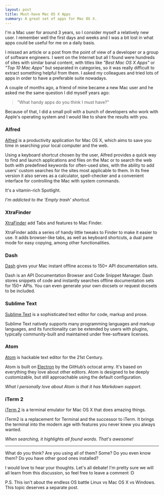 ```yaml
---
layout: post
title: Must-have Mac OS X Apps
summary: A great set of apps for Mac OS X.
---
```


I'm a Mac user for around 3 years, so I consider myself a relatively new user.
I remember well the first days and weeks and I was a bit lost in what apps could be useful for me on a daily basis.

I missed an article or a post from the point of view of a developer or a group of software engineers.
I went on the Internet but all I found were hundreds of sites with similar banal content, with titles like _"Best Mac OS X Apps"_ or _"Top 10 Mac Apps"_ but separated in categories, so it was really difficult to extract something helpful from them. I asked my colleagues and tried lots of apps in order to have a preferable suite nowadays.

A couple of months ago, a friend of mine became a new Mac user and he asked me the same question I did myself years ago:

> "What handy apps do you think I must have?"

Because of that, I did a small poll with a bunch of developers who work with Apple's operating system and I would like to share the results with you.

### Alfred

[Alfred](http://www.alfredapp.com/) is a productivity application for Mac OS X, which aims to save you time in searching your local computer and the web.

Using a keyboard shortcut chosen by the user, Alfred provides a quick way to find and launch applications and files on the Mac or to search the web both with predefined keywords for often-used sites, with the ability to add users' custom searches for the sites most applicable to them. In its free version it also serves as a calculator, spell-checker and a convenient interface for controlling the Mac with system commands.

It's a vitamin-rich Spotlight.

_I'm addicted to the 'Empty trash' shortcut._

### XtraFinder

[XtraFinder](https://www.trankynam.com/xtrafinder/) add Tabs and features to Mac Finder.

XtraFinder adds a series of handy little tweaks to Finder to make it easier to use. It adds browser-like tabs, as well as keyboard shortcuts, a dual pane mode for easy copying, among other functionalities.

### Dash

[Dash](https://kapeli.com/dash) gives your Mac instant offline access to 150+ API documentation sets.

Dash is an API Documentation Browser and Code Snippet Manager. Dash stores snippets of code and instantly searches offline documentation sets for 150+ APIs. You can even generate your own docsets or request docsets to be included.

### Sublime Text

[Sublime Text](http://www.sublimetext.com/) is a sophisticated text editor for code, markup and prose.

Sublime Text natively supports many programming languages and markup languages, and its functionality can be extended by users with plugins, typically community-built and maintained under free-software licenses.

### Atom

[Atom](https://atom.io/) is hackable text editor for the 21st Century.

Atom is built on [Electron](https://github.com/atom/electron) by the GitHub’s octocat army. It's based on everything they love about other editors. Atom is designed to be deeply customizable, but still approachable using the default configuration.

_What I personally love about Atom is that it has Markdown support._

### iTerm 2

[iTerm 2](https://www.iterm2.com/) is a terminal emulator for Mac OS X that does amazing things.

iTerm2 is a replacement for Terminal and the successor to iTerm. It brings the terminal into the modern age with features you never knew you always wanted.

_When searching, it highlights all found words. That's awesome!_

___

What do you think? Are you using all of them? Some? Do you even know them? Do you have other good ones installed?

I would love to hear your thoughts. Let's all debate!
I'm pretty sure we will all learn from this discussion, so feel free to leave a comment :D

P.S. This isn't about the endless OS battle Linux vs Mac OS X vs Windows. This topic deserves a separate post.
